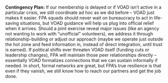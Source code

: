 **Contingency Plan:** If our membership is delayed or if VOAD isn’t active in a particular crisis, we still coordinate ad hoc as we did before – VOAD just makes it easier. FPA squads should never wait on bureaucracy to act in life-saving situations, but VOAD guidance will help us plug into official relief when it arrives. Should a joint exercise reveal major issues (like an agency not wanting to work with “unofficial” volunteers), we address it through relationship-building or adjust our approach (maybe we operate just outside the hot zone and feed information in, instead of direct integration, until trust is earned). If political shifts ever threaten VOAD itself (funding cuts or leadership changes), FPA will maintain those peer relationships directly – essentially VOAD formalizes connections that we can sustain informally if needed. In short, formal networks are great, but FPA’s true resilience is that even if they vanish, we still know how to reach our partners and get the job done.